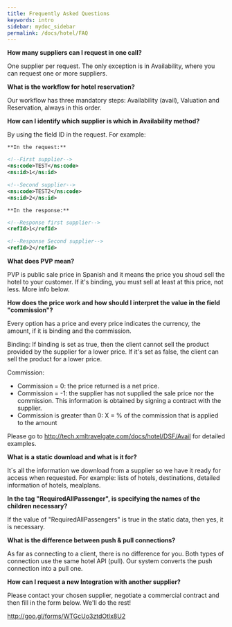 ```yaml
---
title: Frequently Asked Questions
keywords: intro
sidebar: mydoc_sidebar
permalink: /docs/hotel/FAQ
---
```


**How many suppliers can I request in one call?**

One supplier per request. The only exception is in Availability, where you can request one or more suppliers.


**What is the workflow for hotel reservation?**

Our workflow has three mandatory steps: Availability (avail), Valuation and Reservation, always in this order.


**How can I identify which supplier is which in Availability method?**

By using the field ID in the request. For example:

    **In the request:**

~~~xml
<!--First supplier-->
<ns:code>TEST</ns:code>
<ns:id>1</ns:id>
~~~
~~~xml
<!--Second supplier-->
<ns:code>TEST2</ns:code>
<ns:id>2</ns:id>
~~~

    **In the response:**

~~~xml
<!--Response first supplier-->
<refId>1</refId>
~~~
~~~xml
<!--Response Second supplier-->
<refId>2</refId>
~~~

**What does PVP mean?**

PVP is public sale price in Spanish and it means the price you shoud sell the hotel to your customer. If it's binding, you must sell at least at this price, not less. More info below.


**How does the price work and how should I interpret the value in the field "commission"?**

Every option has a price and every price indicates the currency, the amount, if it is binding and the commission.

Binding: If binding is set as true, then the client cannot sell the product provided by the supplier for a lower price. If it's set as false, the client can sell the product for a lower price.

Commission:

 - Commission = 0: the price returned is a net price.
 - Commission = -1: the supplier has not supplied the sale price nor the commission. This information is obtained by signing a contract with the supplier.
 - Commission is greater than 0: X = % of the commission that is applied to the amount

 Please go to http://tech.xmltravelgate.com/docs/hotel/DSF/Avail for detailed examples.


**What is a static download and what is it for?**

It´s all the information we download from a supplier so we have it ready for access when requested. For example: lists of  hotels, destinations, detailed information of hotels, mealplans. 


**In the tag "RequiredAllPassenger", is specifying the names of the children necessary?**

If the value of "RequiredAllPassengers" is true in the static data, then yes, it is necessary.


**What is the difference between push & pull connections?**

As far as connecting to a client, there is no difference for you. Both types of connection use the same hotel API (pull). Our system converts the push connection into a pull one. 


**How can I request a new Integration with another supplier?**

Please contact your chosen supplier, negotiate a commercial contract and then fill in the form below. We'll do the rest!

http://goo.gl/forms/WTGcUo3ztdOtlx8U2
